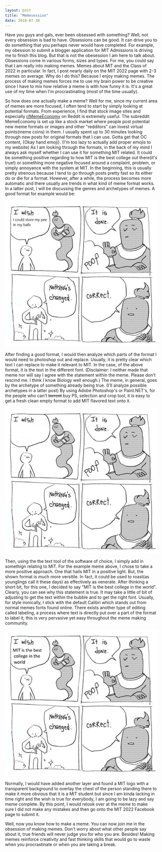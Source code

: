 ```yaml
---
layout: post
title: "Memesession"
date: 2018-07-30
---
```

Have you guys and gals, ever been obsessed with something? Well, not every obsession is bad to have. Obsessions can be good. It can drive you to do something that you perhaps never would have completed. For example, my obession to submit a blogger application for MIT Admissions is driving me to finish this blog. But that is not the obesession I am here to talk about. Obsessions come in various forms, sizes and types. For me, you could say that I am really into making memes. Memes about MIT and the Class of 2022 in particular. In fact, I post nearly daily on the MIT 2022 page with 2-3 memes on average. Why do I do this? Because I enjoy making memes. The process of making memes forces me to use my brain power to be creative since I have to mix how relative a meme is with how funny it is. It's a great use of my time when I'm procrastinating (most of the time usually). 

So how does one actually make a meme? Well for me, since my current area of memes are more focused, I often tend to start by simply looking at potential formats. From experience, I find that stock image sites and especially <a href="reddit.com/r/MemeEconomy">r/MemeEconomy</a> on Reddit is extremely useful. The subreddit MemeEconomy is set up like a stock market where people post potential new meme formats or images and other "redditors" can invest virtual points(meme coins) in them. I usually spent up to 30 minutes looking through new posts for original formats that I can use. Gotta get that OC content, {Okay hand emoji}. (I'm too lazy to actually add proper emojis to my website) As I am looking through the formats, in the back of my mind I always ask myself whether I can use it for something MIT related. It could be something positive regarding to how MIT is the best college out there(it's true!) or something more negative focused around a complaint, problem, or simply annoyance with the system at MIT. In the beginning, this is usually pretty strenous because I tend to go through posts pretty fast so its either do or die for a format. However, after a while, the process becomes more automatic and there usually are trends in what kind of meme format works. In a latter post, I will be discussing the genres and archetypes of memes. A good format for example would be:

![Example Meme](/blog/Resources/exampleMeme.jpg)

After finding a good format, I would then analyze which parts of the format I would need to photoshop out and replace. Usually, it is pretty clear which text I can replace to make it relevant to MIT. In the case, of the above format, it is the text in the different font. (Disclaimer: I neither made that meme nor will say I agree with the statement within the meme. Please don't rescind me. I think I know Biology well enough.) The meme, in general, goes by the archetype of something already being true. (I'll analyze possible archetypes in a latter post) By using Adobe Photoshop's or Paint.NET's, for the people who can't <strike>torrent</strike> buy PS, selection and crop tool, it is easy to get a fresh clean empty format to add MIT flavored text onto it. 

![Example Meme but Empty](/blog/Resources/exampleMemeEmpty.jpg)

Then, using the the text tool of the software of choice, I simply add in somethign relating to MIT. For the example meme above, I chose to take a more positive approach. One that hails MIT in a positive light. But, the shown format is much more versitile. In fact, it could be used to roast(as younglings call it these days) as effectively as venerate. After thinking a short bit, for this one, I decided to say "MIT is the best college in the world". Clearly, you can see why this statement is true. It may take a little of bit of adjusting to get the text within the bubble and to get the right font. Usually, for style ironically, I stick with the default Calibri which stands out from normal memes fonts found online. There exists another type of editing called labeling, a process where text is directly put over a part of the format to label it; this is very pervasive yet easy throughout the meme making community.

![Example MIT Meme](/blog/Resources/exampleMemeMIT.jpg)

Normally, I would have added another layer and found a MIT logo with a transparent background to overlay the chest of the person standing there to make it more obvious that it is a MIT student but since I am kinda lacking in time right and the wish is true for everybody, I am going to be lazy and say meme complete. By this point, I would relook over at the meme to make sure I did not make any mistakes and then go onto the MIT 2022 Facebook page to submit it. 

Well, now you know how to make a meme. You can now join me in the obsession of making memes. Don't worry about what other people say about it, true friends will never judge you for who you are. Besides! Making memes reinforce creativity and fast thinking skills that would go to waste when you procrastinate or when you are taking a break. 
